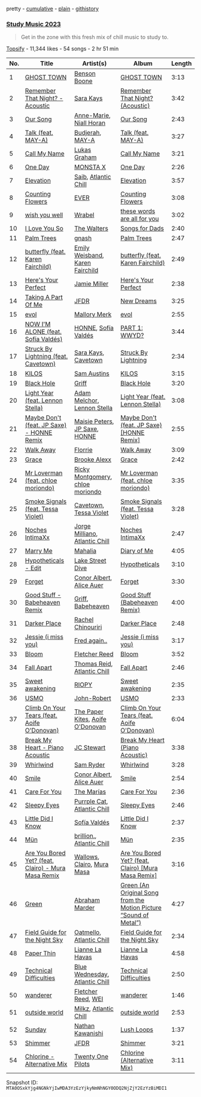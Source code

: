 pretty - [cumulative](/playlists/cumulative/24U0Ot6ffyRdCjR8IdPLTo.md) - [plain](/playlists/plain/24U0Ot6ffyRdCjR8IdPLTo) - [githistory](https://github.githistory.xyz/mackorone/spotify-playlist-archive/blob/main/playlists/plain/24U0Ot6ffyRdCjR8IdPLTo)

### [Study Music 2023](https://open.spotify.com/playlist/24U0Ot6ffyRdCjR8IdPLTo)

> Get in the zone with this fresh mix of chill music to study to.

[Topsify](https://open.spotify.com/user/topsify) - 11,344 likes - 54 songs - 2 hr 51 min

| No. | Title | Artist(s) | Album | Length |
|---|---|---|---|---|
| 1 | [GHOST TOWN](https://open.spotify.com/track/135Lf4Q0CzlMNfOxbEUsLH) | [Benson Boone](https://open.spotify.com/artist/22wbnEMDvgVIAGdFeek6ET) | [GHOST TOWN](https://open.spotify.com/album/4NTDxbwbo2rMGMm6U9UAEP) | 3:13 |
| 2 | [Remember That Night? \- Acoustic](https://open.spotify.com/track/49HbzUD2vcpoTAepAW2sjI) | [Sara Kays](https://open.spotify.com/artist/7Lk9V7E1u5gqSHmtcKlOqH) | [Remember That Night? \(Acoustic\)](https://open.spotify.com/album/5yCBbhqxEr4KYJb7e3qwgd) | 3:42 |
| 3 | [Our Song](https://open.spotify.com/track/5zqObw7wjBgL9TDiAymxPn) | [Anne\-Marie](https://open.spotify.com/artist/1zNqDE7qDGCsyzJwohVaoX), [Niall Horan](https://open.spotify.com/artist/1Hsdzj7Dlq2I7tHP7501T4) | [Our Song](https://open.spotify.com/album/0zocAVUSizQ74Cn8nCsN3a) | 2:43 |
| 4 | [Talk \(feat\. MAY\-A\)](https://open.spotify.com/track/2jY1ttXBDyw1NRZgkU3yQ8) | [Budjerah](https://open.spotify.com/artist/4hOb2WdQMQWyG6RQAhR7iE), [MAY\-A](https://open.spotify.com/artist/5J8UACGRZtDb4WdOzo9YJN) | [Talk \(feat\. MAY\-A\)](https://open.spotify.com/album/63XYvVcgT1ZcO0NtXBZfFI) | 3:27 |
| 5 | [Call My Name](https://open.spotify.com/track/3RUi4rBDYospTGr92P7Xin) | [Lukas Graham](https://open.spotify.com/artist/25u4wHJWxCA9vO0CzxAbK7) | [Call My Name](https://open.spotify.com/album/0DtFQfEdnLy29pxYoizSgn) | 3:21 |
| 6 | [One Day](https://open.spotify.com/track/3VwhJRJyoaGiEAAzR0WyhI) | [MONSTA X](https://open.spotify.com/artist/4TnGh5PKbSjpYqpIdlW5nz) | [One Day](https://open.spotify.com/album/5yGros4T4Mwwd1dE8UWpvZ) | 2:26 |
| 7 | [Elevation](https://open.spotify.com/track/5uwE7RLzB2mbSE3z5GDEA9) | [Saib](https://open.spotify.com/artist/6N4HlHINMvoTyAL0yhBUCk), [Atlantic Chill](https://open.spotify.com/artist/0IgHIEE4S1p89l6xs28SlP) | [Elevation](https://open.spotify.com/album/5b0CljUZdKO42HODyZeWhE) | 3:57 |
| 8 | [Counting Flowers](https://open.spotify.com/track/7f6tmZhAL2D9CTLfSyWDHC) | [EVER](https://open.spotify.com/artist/7f3i7KtcsMEyZO6jWYFPmI) | [Counting Flowers](https://open.spotify.com/album/4epLEyQe5d3AnmZmzESmdK) | 3:08 |
| 9 | [wish you well](https://open.spotify.com/track/4IjQfvDhOA5AkEC4kEGVJQ) | [Wrabel](https://open.spotify.com/artist/7r2uG6BlFXKcwmh9ItqlII) | [these words are all for you](https://open.spotify.com/album/19Nw7Jat25JYGPSWwMA7Ce) | 3:02 |
| 10 | [I Love You So](https://open.spotify.com/track/1175r6ZmkUjX8dRJLz9Ohk) | [The Walters](https://open.spotify.com/artist/027TpXKGwdXP7iwbjUSpV8) | [Songs for Dads](https://open.spotify.com/album/3MFTbUnA8C9T6KCBb0gpH5) | 2:40 |
| 11 | [Palm Trees](https://open.spotify.com/track/0TyTbWW4xMI6M1Q5HXs3Fj) | [gnash](https://open.spotify.com/artist/3iri9nBFs9e4wN7PLIetAw) | [Palm Trees](https://open.spotify.com/album/1H4wFGIQ32WkUspkzS9TIp) | 2:47 |
| 12 | [butterfly \(feat\. Karen Fairchild\)](https://open.spotify.com/track/05aF35gAGVmmvsZp7wlgwf) | [Emily Weisband](https://open.spotify.com/artist/1am9EW2QubqpkCbg29vu5n), [Karen Fairchild](https://open.spotify.com/artist/3RXtieA0L2l22SWlOUMNca) | [butterfly \(feat\. Karen Fairchild\)](https://open.spotify.com/album/4MV40qreGLrt6Tsb1a4U0y) | 2:49 |
| 13 | [Here's Your Perfect](https://open.spotify.com/track/2aTKrdenCq5qBOoJPFdn4P) | [Jamie Miller](https://open.spotify.com/artist/2LkkwxA19J8C52wPQl5bG6) | [Here's Your Perfect](https://open.spotify.com/album/6yNuKzr4GNs1c7Kpdf7c5w) | 2:38 |
| 14 | [Taking A Part Of Me](https://open.spotify.com/track/4TQzYHQWajgQGTgkoDCuzI) | [JFDR](https://open.spotify.com/artist/5Lg2eWJA2ZmMnZszOYPMCJ) | [New Dreams](https://open.spotify.com/album/0Ujzw1BOqIfrARwP4IX5ce) | 3:25 |
| 15 | [evol](https://open.spotify.com/track/5mkCV8UG383wuemgDlnjox) | [Mallory Merk](https://open.spotify.com/artist/5GHFapUxfP2H2xxuMytwaF) | [evol](https://open.spotify.com/album/7H5KfdNYI0gbx9tCopNxDm) | 2:55 |
| 16 | [NOW I'M ALONE \(feat\. Sofía Valdés\)](https://open.spotify.com/track/43YIg00RcAoXF4isZgqFh7) | [HONNE](https://open.spotify.com/artist/0Vw76uk7P8yVtTClWyOhac), [Sofía Valdés](https://open.spotify.com/artist/0caswMNVJ7vPNC1Z7NOeCT) | [PART 1: WWYD?](https://open.spotify.com/album/1BE6pGMVQh8wSnPp2hfGGs) | 3:44 |
| 17 | [Struck By Lightning \(feat\. Cavetown\)](https://open.spotify.com/track/6LBvil8ZDD2nktYSmKkHIy) | [Sara Kays](https://open.spotify.com/artist/7Lk9V7E1u5gqSHmtcKlOqH), [Cavetown](https://open.spotify.com/artist/2hR4h1Cao2ueuI7Cx9c7V8) | [Struck By Lightning](https://open.spotify.com/album/4kR8SzUJ4F1f7ippLeOARL) | 2:34 |
| 18 | [KILOS](https://open.spotify.com/track/5dkJEE0TecbGBVfTD9Ud0O) | [Sam Austins](https://open.spotify.com/artist/0zmnfFQX8LWVVZyRPHRx1V) | [KILOS](https://open.spotify.com/album/7778WUkw4GEripfJ7R0V3y) | 3:15 |
| 19 | [Black Hole](https://open.spotify.com/track/6xw8ld1ztoCKifwTN6uGDq) | [Griff](https://open.spotify.com/artist/5RJFJWYgtgWktosLrUDzff) | [Black Hole](https://open.spotify.com/album/0ogiikOppOfG6kkhtC5BDz) | 3:20 |
| 20 | [Light Year \(feat\. Lennon Stella\)](https://open.spotify.com/track/7CS9hRKJNmBGWUowSjhedb) | [Adam Melchor](https://open.spotify.com/artist/54tv11ndFfiqXiR03PwdlB), [Lennon Stella](https://open.spotify.com/artist/1cZQSpDsxgKIX2yW5OR9Ot) | [Light Year \(feat\. Lennon Stella\)](https://open.spotify.com/album/71mCw8RPo3DOgQ9WtDs7pC) | 3:08 |
| 21 | [Maybe Don't \(feat\. JP Saxe\) \- HONNE Remix](https://open.spotify.com/track/11MUf3KmUWkwGGT0nHgv7g) | [Maisie Peters](https://open.spotify.com/artist/2RVvqRBon9NgaGXKfywDSs), [JP Saxe](https://open.spotify.com/artist/66W9LaWS0DPdL7Sz8iYGYe), [HONNE](https://open.spotify.com/artist/0Vw76uk7P8yVtTClWyOhac) | [Maybe Don't \(feat\. JP Saxe\) \[HONNE Remix\]](https://open.spotify.com/album/1wxjjTywtdnvsa1GCNUy1M) | 2:55 |
| 22 | [Walk Away](https://open.spotify.com/track/3pU3YqYxqRu4YDlI2HKztu) | [Florrie](https://open.spotify.com/artist/2fkmfYw1KeOiDLA6MHDwU8) | [Walk Away](https://open.spotify.com/album/581nUN68UXJnxRqAtwZvWs) | 3:09 |
| 23 | [Grace](https://open.spotify.com/track/5KEgyKlPVrdD2GXIJsWtSq) | [Brooke Alexx](https://open.spotify.com/artist/76OGIUhWyFyKOvhRuueDa7) | [Grace](https://open.spotify.com/album/4ZwIy5IK6CDm5hWlNk2SBg) | 2:42 |
| 24 | [Mr Loverman \(feat\. chloe moriondo\)](https://open.spotify.com/track/60GNcfTVPbKYpdgyYDqUPq) | [Ricky Montgomery](https://open.spotify.com/artist/0ZUvK7zGdXLd78mQr3t1Tw), [chloe moriondo](https://open.spotify.com/artist/3P4vW5tzQvmuoNaFQqzy9q) | [Mr Loverman \(feat\. chloe moriondo\)](https://open.spotify.com/album/7ugpe4Tp9D5kU1UbHwmu7p) | 3:35 |
| 25 | [Smoke Signals \(feat\. Tessa Violet\)](https://open.spotify.com/track/07c66SO9kYqa5GSmvLsQZy) | [Cavetown](https://open.spotify.com/artist/2hR4h1Cao2ueuI7Cx9c7V8), [Tessa Violet](https://open.spotify.com/artist/5DD5GZd4ElmQTy9NleMvKJ) | [Smoke Signals \(feat\. Tessa Violet\)](https://open.spotify.com/album/0BcN30IU7guOqvKxVeXXqQ) | 3:28 |
| 26 | [Noches IntimaXx](https://open.spotify.com/track/5ECbVbqSsshnGw6wPPNAQS) | [Jorge Milliano](https://open.spotify.com/artist/2h3ZcRa4CSTILfWC4RRgZJ), [Atlantic Chill](https://open.spotify.com/artist/0IgHIEE4S1p89l6xs28SlP) | [Noches IntimaXx](https://open.spotify.com/album/7eXs9Nt1zd979rPgQCBY8n) | 2:47 |
| 27 | [Marry Me](https://open.spotify.com/track/67euMkmJYS9ywPTsCt7krD) | [Mahalia](https://open.spotify.com/artist/16rCzZOMQX7P8Kmn5YKexI) | [Diary of Me](https://open.spotify.com/album/41O0uehAu0n6jqG4RTrL2u) | 4:05 |
| 28 | [Hypotheticals \- Edit](https://open.spotify.com/track/2qP9lVJb52SRLVOLxm3lzN) | [Lake Street Dive](https://open.spotify.com/artist/3nuc29fYGlQbIrwh4yrNWd) | [Hypotheticals](https://open.spotify.com/album/7ez1oWCcQAg6iXFJnjUpSP) | 3:10 |
| 29 | [Forget](https://open.spotify.com/track/4P02fYUDA6IzpVKElRnAcq) | [Conor Albert](https://open.spotify.com/artist/0zJjil03QRbxSliMkw230M), [Alice Auer](https://open.spotify.com/artist/2H6HNBemqWxtIGPDoCptI8) | [Forget](https://open.spotify.com/album/3YwwkGzEWWOOqZBkBeGPx8) | 3:30 |
| 30 | [Good Stuff \- Babeheaven Remix](https://open.spotify.com/track/29TjpLNz9eidzNIFDIwovJ) | [Griff](https://open.spotify.com/artist/5RJFJWYgtgWktosLrUDzff), [Babeheaven](https://open.spotify.com/artist/0RlWCq8bq0lJgR6ZTvcqjQ) | [Good Stuff \(Babeheaven Remix\)](https://open.spotify.com/album/4o8zvIc25D4Tv7UiqThv3D) | 4:00 |
| 31 | [Darker Place](https://open.spotify.com/track/5fUzMvyRsUklP0Pdmsh9Mz) | [Rachel Chinouriri](https://open.spotify.com/artist/4wrzxtBZw20ufDstKyTnnP) | [Darker Place](https://open.spotify.com/album/1kyPhLSGgMempOXgJEc9s5) | 2:48 |
| 32 | [Jessie \(i miss you\)](https://open.spotify.com/track/2BMtVVQPrhMR3bIoiFhwpQ) | [Fred again..](https://open.spotify.com/artist/4oLeXFyACqeem2VImYeBFe) | [Jessie \(i miss you\)](https://open.spotify.com/album/3EKtYw5CKxZD4B0lXizamQ) | 3:17 |
| 33 | [Bloom](https://open.spotify.com/track/1vGFOOd7NzeCTelqswObyv) | [Fletcher Reed](https://open.spotify.com/artist/2sQKM93VxtEcafQ1f1ukgl) | [Bloom](https://open.spotify.com/album/01Oe3NfT6v6KaaopGCIcE8) | 3:52 |
| 34 | [Fall Apart](https://open.spotify.com/track/5tT058LyJehDH10hhwMdrE) | [Thomas Reid](https://open.spotify.com/artist/0dcxj82ddksd6tDDcJgbqo), [Atlantic Chill](https://open.spotify.com/artist/0IgHIEE4S1p89l6xs28SlP) | [Fall Apart](https://open.spotify.com/album/7tsyXOh3p1VqqWOQfqX9PY) | 2:46 |
| 35 | [Sweet awakening](https://open.spotify.com/track/45RSaYVNGZhdpjbqcAukYI) | [RIOPY](https://open.spotify.com/artist/4ytDz3A9nHcVMjEbdNSKzA) | [Sweet awakening](https://open.spotify.com/album/70o5ugYfbITvPVG1mKgSRl) | 2:35 |
| 36 | [USMO](https://open.spotify.com/track/1hblRUhOt2Yi618eAJGGiK) | [John\-Robert](https://open.spotify.com/artist/5zlnl1lFTTaETmaKci4V6j) | [USMO](https://open.spotify.com/album/0dM6Nusk6TGd5X8DbHBQuF) | 2:33 |
| 37 | [Climb On Your Tears \(feat\. Aoife O'Donovan\)](https://open.spotify.com/track/0AQK1WPoRCTtgW5dHpKKdn) | [The Paper Kites](https://open.spotify.com/artist/79hrYiudVcFyyxyJW0ipTy), [Aoife O'Donovan](https://open.spotify.com/artist/1f3ubTd6eyxuy30ddDJQQa) | [Climb On Your Tears \(feat\. Aoife O'Donovan\)](https://open.spotify.com/album/6hFKaZKTX3xGT62fnj3Ikn) | 6:04 |
| 38 | [Break My Heart \- Piano Acoustic](https://open.spotify.com/track/7e5HVLu9xSydLebKSqBebM) | [JC Stewart](https://open.spotify.com/artist/2TAqN8fwfaKauvviN4pOsv) | [Break My Heart \(Piano Acoustic\)](https://open.spotify.com/album/22QRfaVmqwWc1HqzQW69XB) | 3:38 |
| 39 | [Whirlwind](https://open.spotify.com/track/4FdlrVG63Nsx9I7dBtsh6J) | [Sam Ryder](https://open.spotify.com/artist/1rvnJJghrxl1xakJZct08m) | [Whirlwind](https://open.spotify.com/album/419Peyo7a60OWSj0M03YQY) | 3:28 |
| 40 | [Smile](https://open.spotify.com/track/200sUtE26yUqmjTBMKFJTW) | [Conor Albert](https://open.spotify.com/artist/0zJjil03QRbxSliMkw230M), [Alice Auer](https://open.spotify.com/artist/2H6HNBemqWxtIGPDoCptI8) | [Smile](https://open.spotify.com/album/7uWv0dR6T2k7pooUTHo1Zk) | 2:54 |
| 41 | [Care For You](https://open.spotify.com/track/2CBtdZVcpSwaxOcLUi1AGo) | [The Marías](https://open.spotify.com/artist/2sSGPbdZJkaSE2AbcGOACx) | [Care For You](https://open.spotify.com/album/4ENFZsf6OIKxck9I6gUwrk) | 2:36 |
| 42 | [Sleepy Eyes](https://open.spotify.com/track/0pP0p7X4SXzdkjugDOPt4s) | [Purrple Cat](https://open.spotify.com/artist/73aKnLT4O8G2pBEfdlQzrE), [Atlantic Chill](https://open.spotify.com/artist/0IgHIEE4S1p89l6xs28SlP) | [Sleepy Eyes](https://open.spotify.com/album/1wKEos4Xsx9LCyxNBX508l) | 2:46 |
| 43 | [Little Did I Know](https://open.spotify.com/track/5t1o6xvTRq7ZOCqnS1dYPw) | [Sofía Valdés](https://open.spotify.com/artist/0caswMNVJ7vPNC1Z7NOeCT) | [Little Did I Know](https://open.spotify.com/album/6JhJcb6Ql2dSQv5mohmwJJ) | 2:37 |
| 44 | [Mün](https://open.spotify.com/track/4s1iQfNHq0hIfLATaQ1wX1) | [brillion.](https://open.spotify.com/artist/77aATgrzmuoRjmqxPcEIHU), [Atlantic Chill](https://open.spotify.com/artist/0IgHIEE4S1p89l6xs28SlP) | [Mün](https://open.spotify.com/album/5XjW3yiZE0QTyAynGN2qka) | 2:35 |
| 45 | [Are You Bored Yet? \(feat\. Clairo\) \- Mura Masa Remix](https://open.spotify.com/track/4jgAfg7f9Wf6p4sIWYeOi3) | [Wallows](https://open.spotify.com/artist/0NIPkIjTV8mB795yEIiPYL), [Clairo](https://open.spotify.com/artist/3l0CmX0FuQjFxr8SK7Vqag), [Mura Masa](https://open.spotify.com/artist/5Q81rlcTFh3k6DQJXPdsot) | [Are You Bored Yet? \(feat\. Clairo\) \[Mura Masa Remix\]](https://open.spotify.com/album/6wfbONYZZCJUAdKj2clYla) | 3:16 |
| 46 | [Green](https://open.spotify.com/track/5Qbbt2pFCtK1TURRKyc44t) | [Abraham Marder](https://open.spotify.com/artist/1mWBfXz6jucW65OnB7ZJsz) | [Green \(An Original Song from the Motion Picture “Sound of Metal”\)](https://open.spotify.com/album/3fpm5s5FAe2FnAbHTuTXt5) | 4:27 |
| 47 | [Field Guide for the Night Sky](https://open.spotify.com/track/4pEJJLiImZ3FVS7kn6uUHO) | [Oatmello](https://open.spotify.com/artist/0YAkOkbeAPiS35qyouiM4O), [Atlantic Chill](https://open.spotify.com/artist/0IgHIEE4S1p89l6xs28SlP) | [Field Guide for the Night Sky](https://open.spotify.com/album/23HLEZx1iwZEr7StbTAbsZ) | 2:34 |
| 48 | [Paper Thin](https://open.spotify.com/track/7kC97zPE0PxrcItXyGdk8P) | [Lianne La Havas](https://open.spotify.com/artist/2RP4pPHTXlQpDnO9LvR7Yt) | [Lianne La Havas](https://open.spotify.com/album/1CqNrKEv2fhF7mudTXrydV) | 4:58 |
| 49 | [Technical Difficulties](https://open.spotify.com/track/6H74zmY905gEiWHNJ7Y60A) | [Blue Wednesday](https://open.spotify.com/artist/7185Q95lPFld0aoPqO6e0U), [Atlantic Chill](https://open.spotify.com/artist/0IgHIEE4S1p89l6xs28SlP) | [Technical Difficulties](https://open.spotify.com/album/4bfyeIoMY1v5c7UCnRmeXG) | 2:50 |
| 50 | [wanderer](https://open.spotify.com/track/6TQD8mf4JPOJAeOohrikv5) | [Fletcher Reed](https://open.spotify.com/artist/2sQKM93VxtEcafQ1f1ukgl), [WEI](https://open.spotify.com/artist/2jOSQFHIeUc2OcPx8tSaTw) | [wanderer](https://open.spotify.com/album/1ECuomZWSGJ6ERgXtnSjtA) | 1:46 |
| 51 | [outside world](https://open.spotify.com/track/3VcMS5H8mIsV3K7mro9JfB) | [Milkz](https://open.spotify.com/artist/5z1ToudFpZeaJhHVhRekvi), [Atlantic Chill](https://open.spotify.com/artist/0IgHIEE4S1p89l6xs28SlP) | [outside world](https://open.spotify.com/album/6CEfIgvkztTumJQ2A44lXz) | 2:53 |
| 52 | [Sunday](https://open.spotify.com/track/1OFvEgu1WA0TeSTDMw2bjO) | [Nathan Kawanishi](https://open.spotify.com/artist/2Jo4Zz3YTkRH5hq65BFMqe) | [Lush Loops](https://open.spotify.com/album/2yoMyh8kf4AzBRX4gr0vGF) | 1:37 |
| 53 | [Shimmer](https://open.spotify.com/track/5GCBU0qNaeKvZBhoGDgxXR) | [JFDR](https://open.spotify.com/artist/5Lg2eWJA2ZmMnZszOYPMCJ) | [Shimmer](https://open.spotify.com/album/485OiS4kRsIiO0EjwXotsB) | 3:21 |
| 54 | [Chlorine \- Alternative Mix](https://open.spotify.com/track/3ZQgFtjJtmvUZZ8K5OBqIN) | [Twenty One Pilots](https://open.spotify.com/artist/3YQKmKGau1PzlVlkL1iodx) | [Chlorine \(Alternative Mix\)](https://open.spotify.com/album/5gPTivcCK6JfPNZqoAzP2O) | 3:11 |

Snapshot ID: `MTA0OSxkYjg4NGNkYjIwMDA3YzEzYjkyNmNhNGY0ODQ2NjZjY2EzYzBiMDI1`
